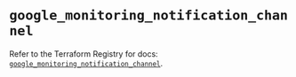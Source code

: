 # `google_monitoring_notification_channel`

Refer to the Terraform Registry for docs: [`google_monitoring_notification_channel`](https://registry.terraform.io/providers/hashicorp/google/6.39.0/docs/resources/monitoring_notification_channel).
